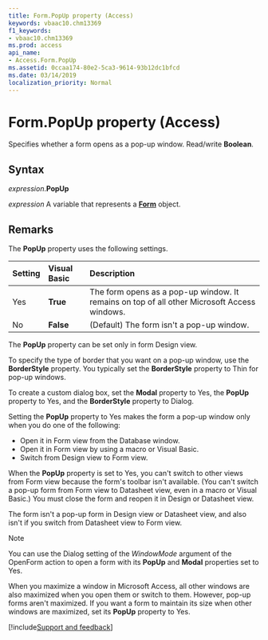 ```yaml
---
title: Form.PopUp property (Access)
keywords: vbaac10.chm13369
f1_keywords:
- vbaac10.chm13369
ms.prod: access
api_name:
- Access.Form.PopUp
ms.assetid: 0ccaa174-80e2-5ca3-9614-93b12dc1bfcd
ms.date: 03/14/2019
localization_priority: Normal
---
```



# Form.PopUp property (Access)

Specifies whether a form opens as a pop-up window. Read/write **Boolean**.


## Syntax

_expression_.**PopUp**

_expression_ A variable that represents a **[Form](Access.Form.md)** object.


## Remarks

The **PopUp** property uses the following settings.

|Setting|Visual Basic|Description|
|:-----|:-----|:-----|
|Yes|**True**|The form opens as a pop-up window. It remains on top of all other Microsoft Access windows.|
|No|**False**|(Default) The form isn't a pop-up window.|

The **PopUp** property can be set only in form Design view.

To specify the type of border that you want on a pop-up window, use the **BorderStyle** property. You typically set the **BorderStyle** property to Thin for pop-up windows.

To create a custom dialog box, set the **Modal** property to Yes, the **PopUp** property to Yes, and the **BorderStyle** property to Dialog.

Setting the **PopUp** property to Yes makes the form a pop-up window only when you do one of the following:

- Open it in Form view from the Database window.   
- Open it in Form view by using a macro or Visual Basic.   
- Switch from Design view to Form view.
    
When the **PopUp** property is set to Yes, you can't switch to other views from Form view because the form's toolbar isn't available. (You can't switch a pop-up form from Form view to Datasheet view, even in a macro or Visual Basic.) You must close the form and reopen it in Design or Datasheet view.

The form isn't a pop-up form in Design view or Datasheet view, and also isn't if you switch from Datasheet view to Form view.

> [!NOTE] 
> You can use the Dialog setting of the _WindowMode_ argument of the OpenForm action to open a form with its **PopUp** and **Modal** properties set to Yes.

When you maximize a window in Microsoft Access, all other windows are also maximized when you open them or switch to them. However, pop-up forms aren't maximized. If you want a form to maintain its size when other windows are maximized, set its **PopUp** property to Yes.


[!include[Support and feedback](~/includes/feedback-boilerplate.md)]
